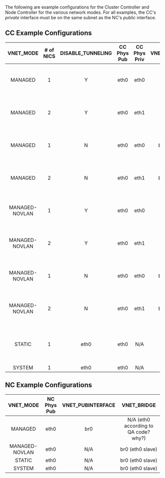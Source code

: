The following are example configurations for the Cluster Controller and Node Controller for the various network modes.  For all examples, the CC's _private_ interface must be on the same subnet as the NC's _public_ interface.

## CC Example Configurations

| VNET_MODE     | # of NICS | DISABLE_TUNNELING | CC Phys Pub | CC Phys Priv | VNET_PUBINTERFACE  | VNET_PRIVINTERFACE | Other required fields |
|:-------------:|:---------:|:-:|:-----------:|:------------:|:------------------:|:------------------:| ----- |
|MANAGED        | 1         | Y | eth0        | eth0         | eth0               | eth0               | VNET_PUBLICIPS VNET_SUBNET VNET_NETMASK VNET_DNS VNET_ADDRSPERNET |
|MANAGED        | 2         | Y | eth0        | eth1         | eth0               | eth1               | VNET_PUBLICIPS VNET_SUBNET VNET_NETMASK VNET_DNS VNET_ADDRSPERNET |
|MANAGED        | 1         | N | eth0        | eth0         | br0 (eth0 slave)   | eth0 (br0?)        | VNET_PUBLICIPS VNET_SUBNET VNET_NETMASK VNET_DNS VNET_ADDRSPERNET |
|MANAGED        | 2         | N | eth0        | eth1         | br0 (eth0 slave)   | eth1               | VNET_PUBLICIPS VNET_SUBNET VNET_NETMASK VNET_DNS VNET_ADDRSPERNET |
|MANAGED-NOVLAN | 1         | Y | eth0        | eth0         | eth0               | eth0               | VNET_PUBLICIPS VNET_SUBNET VNET_NETMASK VNET_DNS VNET_ADDRSPERNET |
|MANAGED-NOVLAN | 2         | Y | eth0        | eth1         | eth0               | eth1               | VNET_PUBLICIPS VNET_SUBNET VNET_NETMASK VNET_DNS VNET_ADDRSPERNET |
|MANAGED-NOVLAN | 1         | N | eth0        | eth0         | br0 (eth0 slave)   | eth0 (br0?)        | VNET_PUBLICIPS VNET_SUBNET VNET_NETMASK VNET_DNS VNET_ADDRSPERNET |
|MANAGED-NOVLAN | 2         | N | eth0        | eth1         | br0 (eth0 slave)   | eth1               | VNET_PUBLICIPS VNET_SUBNET VNET_NETMASK VNET_DNS VNET_ADDRSPERNET |
|STATIC         | 1         | eth0        | eth0         | N/A                | eth0               | VNET_SUBNET VNET_NETMASK VNET_BROADCAST VNET_ROUTER VNET_DNS VNET_MACMAP |
|SYSTEM         | 1         | eth0        | eth0         | N/A                | N/A                | |

## NC Example Configurations

| VNET_MODE     | NC Phys Pub | VNET_PUBINTERFACE | VNET_BRIDGE |
|:-------------:|:-----------:|:-----------------:|:-----------:|
|MANAGED        | eth0        | br0               | N/A (eth0 according to QA code? why?) |
|MANAGED-NOVLAN | eth0        | N/A               | br0 (eth0 slave) |
|STATIC         | eth0        | N/A               | br0 (eth0 slave) |
|SYSTEM         | eth0        | N/A               | br0 (eth0 slave) |